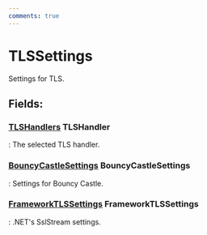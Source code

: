 ```yaml
---
comments: true
---
```

# TLSSettings

Settings for TLS. 

## **Fields**:
### **[TLSHandlers](TLSHandlers.md) TLSHandler**
: The selected TLS handler. 
### **[BouncyCastleSettings](BouncyCastleSettings.md) BouncyCastleSettings**
: Settings for Bouncy Castle. 
### **[FrameworkTLSSettings](FrameworkTLSSettings.md) FrameworkTLSSettings**
: .NET's SslStream settings. 